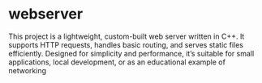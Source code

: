 # webserver
This project is a lightweight, custom-built web server written in C++. It supports HTTP requests, handles basic routing, and serves static files efficiently. Designed for simplicity and performance, it’s suitable for small applications, local development, or as an educational example of networking 
